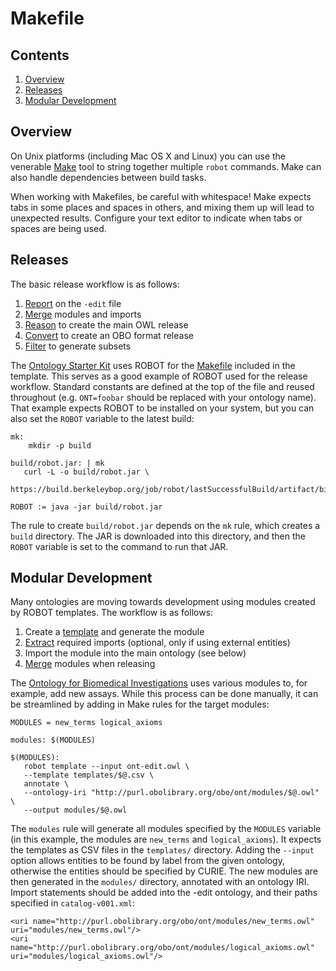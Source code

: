 # Makefile

## Contents

1. [Overview](#overview)
2. [Releases](#releases)
3. [Modular Development](#modular-development)

## Overview

On Unix platforms (including Mac OS X and Linux) you can use the venerable [Make](https://www.gnu.org/software/make/) tool to string together multiple `robot` commands. Make can also handle dependencies between build tasks.

When working with Makefiles, be careful with whitespace! Make expects tabs in some places and spaces in others, and mixing them up will lead to unexpected results. Configure your text editor to indicate when tabs or spaces are being used.

## Releases

The basic release workflow is as follows:
1. [Report](/report) on the `-edit` file
2. [Merge](/merge) modules and imports
3. [Reason](/reason) to create the main OWL release
4. [Convert](/convert) to create an OBO format release
5. [Filter](/filer) to generate subsets

The [Ontology Starter Kit](https://github.com/INCATools/ontology-starter-kit) uses ROBOT for the [Makefile](https://github.com/INCATools/ontology-starter-kit/blob/master/template/src/ontology/Makefile) included in the template. This serves as a good example of ROBOT used for the release workflow. Standard constants are defined at the top of the file and reused throughout (e.g. `ONT=foobar` should be replaced with your ontology name). That example expects ROBOT to be installed on your system, but you can also set the `ROBOT` variable to the latest build:

```
mk:
    mkdir -p build

build/robot.jar: | mk
   curl -L -o build/robot.jar \
   https://build.berkeleybop.org/job/robot/lastSuccessfulBuild/artifact/bin/robot.jar

ROBOT := java -jar build/robot.jar
```

The rule to create `build/robot.jar` depends on the `mk` rule, which creates a `build` directory. The JAR is downloaded into this directory, and then the `ROBOT` variable is set to the command to run that JAR.

## Modular Development

Many ontologies are moving towards development using modules created by ROBOT templates. The workflow is as follows:
1. Create a [template](/template) and generate the module
2. [Extract](/extract) required imports (optional, only if using external entities)
3. Import the module into the main ontology (see below)
4. [Merge](/merge) modules when releasing

The [Ontology for Biomedical Investigations](https://github.com/obi-ontology/obi/tree/master/src/ontology) uses various modules to, for example, add new assays. While this process can be done manually, it can be streamlined by adding in Make rules for the target modules:

```
MODULES = new_terms logical_axioms

modules: $(MODULES)

$(MODULES):
   robot template --input ont-edit.owl \
   --template templates/$@.csv \
   annotate \
   --ontology-iri "http://purl.obolibrary.org/obo/ont/modules/$@.owl" \
   --output modules/$@.owl
```

The `modules` rule will generate all modules specified by the `MODULES` variable (in this example, the modules are `new_terms` and `logical_axioms`). It expects the templates as CSV files in the `templates/` directory. Adding the `--input` option allows entities to be found by label from the given ontology, otherwise the entities should be specified by CURIE. The new modules are then generated in the `modules/` directory, annotated with an ontology IRI. Import statements should be added into the -edit ontology, and their paths specified in `catalog-v001.xml`:
```
<uri name="http://purl.obolibrary.org/obo/ont/modules/new_terms.owl" uri="modules/new_terms.owl"/>
<uri name="http://purl.obolibrary.org/obo/ont/modules/logical_axioms.owl" uri="modules/logical_axioms.owl"/>
```